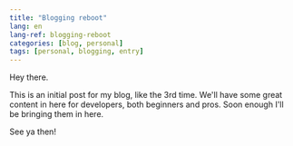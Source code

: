 ```yaml
---
title: "Blogging reboot"
lang: en
lang-ref: blogging-reboot
categories: [blog, personal]
tags: [personal, blogging, entry]
---
```


Hey there.

This is an initial post for my blog, like the 3rd time. We'll have some great content
in here for developers, both beginners and pros. Soon enough I'll be bringing them
in here.

See ya then!